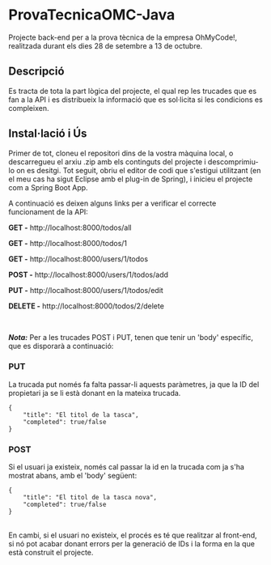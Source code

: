 # ProvaTecnicaOMC-Java
 
Projecte back-end per a la prova tècnica de la empresa OhMyCode!, realitzada durant els dies 28 de setembre a 13 de octubre.

## Descripció

Es tracta de tota la part lògica del projecte, el qual rep les trucades que es fan a la API i es distribueix la informació que es sol·licita si les condicions es compleixen.

## Instal·lació i Ús

Primer de tot, cloneu el repositori dins de la vostra màquina local, o descarregueu el arxiu .zip amb els continguts del projecte i descomprimiu-lo on es desitgi. Tot seguit, obriu el editor de codi que s'estigui utilitzant (en el meu cas ha sigut Eclipse amb el plug-in de Spring), i inicieu el projecte com a Spring Boot App.

A continuació es deixen alguns links per a verificar el correcte funcionament de la API:

**GET -** http://localhost:8000/todos/all 

**GET -** http://localhost:8000/todos/1 

**GET -** http://localhost:8000/users/1/todos

**POST -** http://localhost:8000/users/1/todos/add

**PUT -** http://localhost:8000/users/1/todos/edit

**DELETE -** http://localhost:8000/todos/2/delete

<br/>

***Nota:*** Per a les trucades POST i PUT, tenen que tenir un 'body' específic, que es disporarà a continuació:

### PUT
La trucada put només fa falta passar-li aquests paràmetres, ja que la ID del propietari ja se li està donant en la mateixa trucada.
```
{
    "title": "El titol de la tasca",
    "completed": true/false
}
```

### POST
Si el usuari ja existeix, només cal passar la id en la trucada com ja s'ha mostrat abans, amb el 'body' següent:
```
{
    "title": "El titol de la tasca nova",
    "completed": true/false
}
```
<br/>
En cambi, si el usuari no existeix, el procés es té que realitzar al front-end, si nó pot acabar donant errors per la generació de IDs i la forma en la que està construit el projecte.